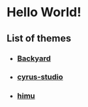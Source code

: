 # Hello World!

## List of themes
- ### [Backyard](/trial/Backyard/index.html)
- ### [cyrus-studio](/trial/cyrus-studio/index.html)
- ### [himu](/trial/himu/index.html)
